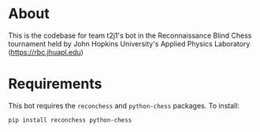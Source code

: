 # About
This is the codebase for team t2j1's bot in the Reconnaissance Blind Chess tournament held by John Hopkins University's Applied Physics Laboratory (https://rbc.jhuapl.edu)

# Requirements
This bot requires the `reconchess` and `python-chess` packages. 
To install:
```
pip install reconchess python-chess
```
